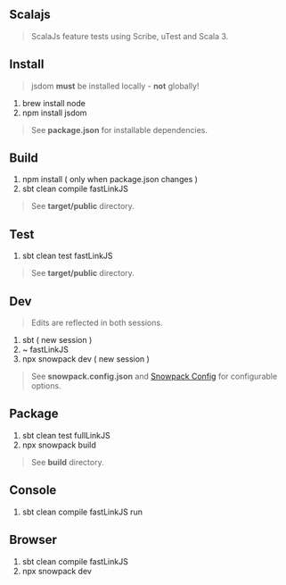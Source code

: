 Scalajs
-------
>ScalaJs feature tests using Scribe, uTest and Scala 3.

Install
-------
>jsdom **must** be installed locally - **not** globally!
1. brew install node
2. npm install jsdom
>See **package.json** for installable dependencies.

Build
-----
1. npm install ( only when package.json changes )
2. sbt clean compile fastLinkJS
>See **target/public** directory.

Test
----
1. sbt clean test fastLinkJS
>See **target/public** directory.

Dev
---
>Edits are reflected in both sessions.
1. sbt ( new session )
2. ~ fastLinkJS
3. npx snowpack dev ( new session )
>See **snowpack.config.json** and [Snowpack Config](https://www.snowpack.dev/reference/configuration) for configurable options.

Package
-------
1. sbt clean test fullLinkJS
2. npx snowpack build
>See **build** directory.

Console
-------
1. sbt clean compile fastLinkJS run

Browser
-------
1. sbt clean compile fastLinkJS
2. npx snowpack dev
